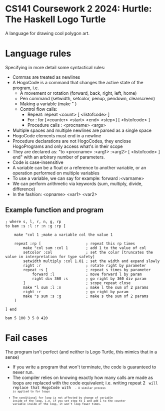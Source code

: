 # CS141 Coursework 2 2024: Hurtle: The Haskell Logo Turtle
A language for drawing cool polygon art.

# Language rules
Specifying in more detail some syntactical rules:
 - Commas are treated as newlines
 - A HogoCode is a command that changes the active state of the program, i.e.
    - A movement or rotation (forward, back, right, left, home)
    - Pen command (setwidth, setcolor, penup, pendown, clearscreen)
    - Making a variable (make "<varname> <variable>)
    - Control flow calls:
        - Repeat: repeat \<count> [ \<listofcode> ]
        - For : for [\<counter> \<start> \<end> \<step>] [ \<listofcode> ]
        - Procedure calls : \<procname> \<args>
 - Multiple spaces and multiple newlines are parsed as a single space
 - HogoCode elements must end in a newline
 - Procedure declarations are not HogoCodes, they enclose HogoPrograms and only access what's in their scope
 - They are declared as: "to \<procname> :\<arg1> :\<arg2> [ \<listofcode> ] end" with an arbirary number of parameters.
 - Code is case-insensitive
 - A variable can be a float or a reference to another variable, or an operation performed on multiple variables
 - To use a variable, we can say for example: forward :\<varname>
 - We can perform arithmetic via keywords (sum, multiply, divide, difference)
 - In the fashion: \<opname> \<var1> \<var2>

## Example function and program
```
; where s, l, r, n, g, rp
to bam :s :l :r :n :g :rp [

    make "col 1 ;make a variable col the value 1

    repeat :rp [                    ; repeat this rp times
        make "col sum :col 1        ; add 1 to the value of col
        setcolor :col               ; set the color [truncates the value in interpretation for type safety]
        setwidth multiply :col 1.01 ; set the width and expand slowly
        right :r                    ; rotate right by parameter
        repeat :s [                 ; repeat s times by parameter
            forward :l              ; move forward l by param
            right div 360 :s        ; go right by 360 div param
        ]                           ; scope repeat close
        make "l sum :l :n           ; make l the sum of 2 params
        right :r                    ; go right by param
        make "s sum :s :g           ; make s the sum of 2 params
    ] 

] end

bam 5 100 3 5 0 420
```

# Fail cases
The program isn't perfect (and neither is Logo Turtle, this mimics that in a sense)
 - If you write a program that won't terminate, the code is guaranteed to never run.
 - The compiler relies on knowing exactly how many calls are made as loops are replaced with the code equivalent; i.e. writing repeat 2 <code> will replace that HogoCode with <code> <code>. A similar process is applied to for loops
 - The conditional for loop is not affected by change of variable inside of the loop, i.e. if you set step to 1 and add 1 to the counter variable inside of the loop, it won't loop fewer times.
